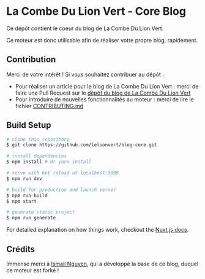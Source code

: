 # La Combe Du Lion Vert - Core Blog

Ce dépôt contient le coeur du blog de La Combe Du Lion Vert.

Ce moteur est donc utilisable afin de réaliser votre propre blog, rapidement.

## Contribution

Merci de votre intérêt ! Si vous souhaitez contribuer au dépôt :

- Pour réaliser un article pour le blog de La Combe Du Lion Vert : merci de faire une Pull Request sur
  le [dépôt du blog de La Combe Du Lion Vert](https://github.com/lelionvert/blog-articles)
- Pour introduire de nouvelles fonctionnalités au moteur : merci de lire le fichier [CONTRIBUTING.md](./CONTRIBUTING.md)

## Build Setup

``` bash
# clone this repository
$ git clone https://github.com/lelionvert/blog-core.git

# install dependencies
$ npm install # Or yarn install

# serve with hot reload at localhost:3000
$ npm run dev

# build for production and launch server
$ npm run build
$ npm start

# generate static project
$ npm run generate
```

For detailed explanation on how things work, checkout the [Nuxt.js docs](https://github.com/nuxt/nuxt.js).

## Crédits

Immense merci à [Ismail Nguyen](https://github.com/ismailnguyen), qui a développé la base de ce blog, duquel ce moteur est forké !
